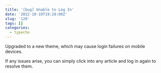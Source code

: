 ```yaml
---
title: '[bug] Unable to Log In'
date: '2022-10-19T19:28:00Z'
slug: '120'
tags: []
categories:
  - typecho
---
```


Upgraded to a new theme, which may cause login failures on mobile devices.

If any issues arise, you can simply click into any article and log in again to resolve them.
